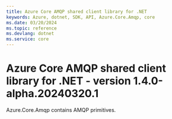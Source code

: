 ```yaml
---
title: Azure Core AMQP shared client library for .NET
keywords: Azure, dotnet, SDK, API, Azure.Core.Amqp, core
ms.date: 03/20/2024
ms.topic: reference
ms.devlang: dotnet
ms.service: core
---
```

# Azure Core AMQP shared client library for .NET - version 1.4.0-alpha.20240320.1 


Azure.Core.Amqp contains AMQP primitives. 

